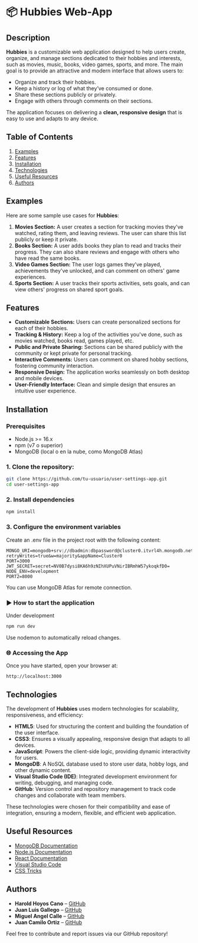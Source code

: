 # 📦 Hubbies Web-App

## Description

**Hubbies** is a customizable web application designed to help users create, organize, and manage sections dedicated to their hobbies and interests, such as movies, music, books, video games, sports, and more. The main goal is to provide an attractive and modern interface that allows users to:

- Organize and track their hobbies.
- Keep a history or log of what they’ve consumed or done.
- Share these sections publicly or privately.
- Engage with others through comments on their sections.

The application focuses on delivering a **clean, responsive design** that is easy to use and adapts to any device.

## Table of Contents

1. [Examples](#examples)
2. [Features](#features)
3. [Installation](#installation)
4. [Technologies](#technologies)
5. [Useful Resources](#useful-resources)
6. [Authors](#authors)

## Examples

Here are some sample use cases for **Hubbies**:

1. **Movies Section:** A user creates a section for tracking movies they've watched, rating them, and leaving reviews. The user can share this list publicly or keep it private.
2. **Books Section:** A user adds books they plan to read and tracks their progress. They can also share reviews and engage with others who have read the same books.
3. **Video Games Section:** The user logs games they’ve played, achievements they've unlocked, and can comment on others' game experiences.
4. **Sports Section:** A user tracks their sports activities, sets goals, and can view others' progress on shared sport goals.

## Features

- **Customizable Sections:** Users can create personalized sections for each of their hobbies.
- **Tracking & History:** Keep a log of the activities you've done, such as movies watched, books read, games played, etc.
- **Public and Private Sharing:** Sections can be shared publicly with the community or kept private for personal tracking.
- **Interactive Comments:** Users can comment on shared hobby sections, fostering community interaction.
- **Responsive Design:** The application works seamlessly on both desktop and mobile devices.
- **User-Friendly Interface:** Clean and simple design that ensures an intuitive user experience.

## Installation

###  Prerequisites
- Node.js >= 16.x
- npm (v7 o superior)
- MongoDB (local o en la nube, como MongoDB Atlas)

### 1. **Clone the repository:**

```bash
git clone https://github.com/tu-usuario/user-settings-app.git
cd user-settings-app
```
### 2. Install dependencies

```bash
npm install
```

### 3. Configure the environment variables

Create an .env file in the project root with the following content:

```env
MONGO_URI=mongodb+srv://dbadmin:dbpassword@cluster0.itvrl4h.mongodb.net/users?retryWrites=true&w=majority&appName=Cluster0
PORT=3000
JWT_SECRET=secret=NV0B7dysi8KA6h9zNIhXUPuVNirIBRmhW57ykoqkfD0=
NODE_ENV=development
PORT2=8000
```
You can use MongoDB Atlas for remote connection.

### ▶️ How to start the application
Under development
```bash
npm run dev
```
Use nodemon to automatically reload changes.


### 🌐 Accessing the App
Once you have started, open your browser at:

``` plaintext
http://localhost:3000   
```

## Technologies

The development of **Hubbies** uses modern technologies for scalability, responsiveness, and efficiency:

- **HTML5**: Used for structuring the content and building the foundation of the user interface.
- **CSS3**: Ensures a visually appealing, responsive design that adapts to all devices.
- **JavaScript**: Powers the client-side logic, providing dynamic interactivity for users.
- **MongoDB**: A NoSQL database used to store user data, hobby logs, and other dynamic content.
- **Visual Studio Code (IDE)**: Integrated development environment for writing, debugging, and managing code.
- **GitHub**: Version control and repository management to track code changes and collaborate with team members.

These technologies were chosen for their compatibility and ease of integration, ensuring a modern, flexible, and efficient web application.

## Useful Resources

- [MongoDB Documentation](https://www.mongodb.com/docs/)
- [Node.js Documentation](https://nodejs.org/en/docs/)
- [React Documentation](https://reactjs.org/docs/getting-started.html)
- [Visual Studio Code](https://code.visualstudio.com/)
- [CSS Tricks](https://css-tricks.com/)

## Authors

- **Harold Hoyos Cano** – [GitHub](https://github.com/HaroldHoyos1722)
- **Juan Luis Gallego**  – [GitHub](https://github.com/PoliGallego)
- **Miguel Angel Calle** – [GitHub](https://github.com/MiguelAC3)
- **Juan Camilo Ortiz**  – [GitHub](https://github.com/svaltqt)


Feel free to contribute and report issues via our GitHub repository!

